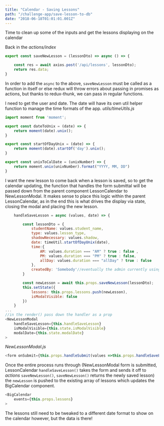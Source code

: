 ```yaml
---
title: "Calendar - Saving Lessons"
path: "/challenge-app/save-lesson-to-db"
date: "2018-06-18T01:01:01.001Z"
---
```


Time to clean up some of the inputs and get the lessons displaying on the calendar

Back in the _actions/index_ 
```javascript
export const saveNewLesson = (lessonDto) => async () => {

    const res = await axios.post('/api/lessons', lessonDto);
    return res.data;
}
```
In order to add the `async` to the above, `saveNewLesson` must be called as a function in itself or else redux will throw errors about passing in promises as actions, but thanks to redux-thunk, we can pass in regular functions.

I need to get the user and date. The date will have its own util helper function to manage the time formats of the app.
_utils/timeUtils.js_
```javascript
import moment from 'moment';

export const dateToUnix = (date) => {
    return moment(date).unix();
}

export const startOfDayUnix = (date) => {
    return moment(date).startOf('day').unix();
}

export const unixToCalDate = (unixNumber) => {
    return moment.unix(unixNumber).format("YYYY, MM, DD")
}
```

I want the new lesson to come back when a lesson is saved, so to get the calendar updating, the function that handles the form submittal will be passed down from the parent component LessonCalendar to NewLessonModal. It makes sense to place this logic within the parent LessonCalendar, as in the end this is what drives the display via state, closing the modal and placing the new lesson.
```javascript
    handleSaveLesson = async (values, date) => {

        const lessonDto = {
            studentName: values.student_name,
            type: values.lesson_type,
            shadowNecessary: values.shadow,
            date: timeUtil.startOfDayUnix(date),
            time:{
                AM: values.duration === "AM" ? true : false ,
                PM: values.duration === "PM" ? true : false,
                allDay: values.duration === "allDay" ? true : false
            },
            createdBy: 'Somebody'//eventually the admin currently using the app will be placed here
        }

        const newLesson = await this.props.saveNewLesson(lessonDto);
        this.setState({
            lessons: this.props.lessons.push(newLesson),
            isModalVisible: false
        })   
    }
...
//in the render() pass down the handler as a prop
<NewLessonModal
    handleSaveLesson={this.handleSaveLesson}
    isModalVisible={this.state.isModalVisible}
    modalDate={this.state.modalDate}
>
``` 
_NewLessonModal.js_
```javascript
<form onSubmit={this.props.handleSubmit(values =>this.props.handleSaveLesson(values, this.props.modalDate) )}>
```

Once the entire process runs through (NewLessonModal form is submitted, LessonCalendar `handleSaveLesson()` takes the form and sends it off to _actions_ `saveNewLesson()`, `saveNewLesson()` returns the newly saved lesson) the `newLesson` is pushed to the existing array of lessons which updates the BigCalendar component.

```javascript
<BigCalendar
    events={this.props.lessons}
>
```
The lessons still need to be tweaked to a different date format to show on the calendar however, but the data is there!